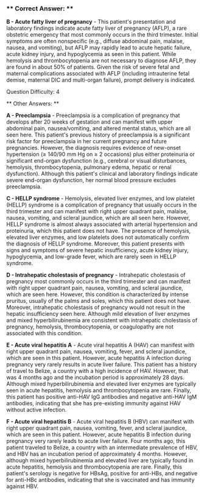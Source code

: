 ### ** Correct Answer: **

**B - Acute fatty liver of pregnancy** - This patient's presentation and laboratory findings indicate acute fatty liver of pregnancy (AFLP), a rare obstetric emergency that most commonly occurs in the third trimester. Initial symptoms are often nonspecific (e.g., diffuse abdominal pain, malaise, nausea, and vomiting), but AFLP may rapidly lead to acute hepatic failure, acute kidney injury, and hypoglycemia as seen in this patient. While hemolysis and thrombocytopenia are not necessary to diagnose AFLP, they are found in about 50% of patients. Given the risk of severe fetal and maternal complications associated with AFLP (including intrauterine fetal demise, maternal DIC and multi-organ failure), prompt delivery is indicated.

Question Difficulty: 4

** Other Answers: **

**A - Preeclampsia** - Preeclampsia is a complication of pregnancy that develops after 20 weeks of gestation and can manifest with upper abdominal pain, nausea/vomiting, and altered mental status, which are all seen here. This patient's previous history of preeclampsia is a significant risk factor for preeclampsia in her current pregnancy and future pregnancies. However, the diagnosis requires evidence of new-onset hypertension (≥ 140/90 mm Hg on ≥ 2 occasions) plus either proteinuria or significant end-organ dysfunction (e.g., cerebral or visual disturbances, hemolysis, thrombocytopenia, pulmonary edema, hepatic or renal dysfunction). Although this patient's clinical and laboratory findings indicate severe end-organ dysfunction, her normal blood pressure excludes preeclampsia.

**C - HELLP syndrome** - Hemolysis, elevated liver enzymes, and low platelet (HELLP) syndrome is a complication of pregnancy that usually occurs in the third trimester and can manifest with right upper quadrant pain, malaise, nausea, vomiting, and scleral jaundice, which are all seen here. However, HELLP syndrome is almost always associated with arterial hypertension and proteinuria, which this patient does not have. The presence of hemolysis, elevated liver enzymes, and low platelets does not automatically confirm the diagnosis of HELLP syndrome. Moreover, this patient presents with signs and symptoms of severe hepatic insufficiency, acute kidney injury, hypoglycemia, and low-grade fever, which are rarely seen in HELLP syndrome.

**D - Intrahepatic cholestasis of pregnancy** - Intrahepatic cholestasis of pregnancy most commonly occurs in the third trimester and can manifest with right upper quadrant pain, nausea, vomiting, and scleral jaundice, which are seen here. However, this condition is characterized by intense pruritus, usually of the palms and soles, which this patient does not have. Moreover, intrahepatic cholestasis of pregnancy would not result in the hepatic insufficiency seen here. Although mild elevation of liver enzymes and mixed hyperbilirubinemia are consistent with intrahepatic cholestasis of pregnancy, hemolysis, thrombocytopenia, or coagulopathy are not associated with this condition.

**E - Acute viral hepatitis A** - Acute viral hepatitis A (HAV) can manifest with right upper quadrant pain, nausea, vomiting, fever, and scleral jaundice, which are seen in this patient. However, acute hepatitis A infection during pregnancy very rarely results in acute liver failure. This patient has a history of travel to Belize, a country with a high incidence of HAV. However, that was 4 months ago and the incubation period is approximately 28 days. Although mixed hyperbilirubinemia and elevated liver enzymes are typically seen in acute hepatitis, hemolysis and thrombocytopenia are rare. Finally, this patient has positive anti-HAV IgG antibodies and negative anti-HAV IgM antibodies, indicating that she has pre-existing immunity against HAV without active infection.

**F - Acute viral hepatitis B** - Acute viral hepatitis B (HBV) can manifest with right upper quadrant pain, nausea, vomiting, fever, and scleral jaundice, which are seen in this patient. However, acute hepatitis B infection during pregnancy very rarely leads to acute liver failure. Four months ago, this patient traveled to Belize, a country with an intermediate prevalence of HBV, and HBV has an incubation period of approximately 4 months. However, although mixed hyperbilirubinemia and elevated liver are typically found in acute hepatitis, hemolysis and thrombocytopenia are rare. Finally, this patient's serology is negative for HBsAg, positive for anti-HBs, and negative for anti-HBc antibodies, indicating that she is vaccinated and has immunity against HBV.

